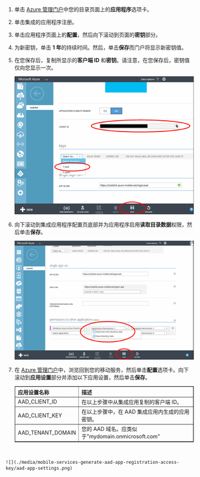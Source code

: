 1. 单击 [Azure 管理门户](https://manage.windowsazure.cn/)中您的目录页面上的**应用程序**选项卡。
  
2. 单击集成的应用程序注册。

3. 单击应用程序页面上的**配置**，然后向下滚动到页面的**密钥**部分。 
4. 为新密钥，单击 **1 年**的持续时间。然后，单击**保存**而门户将显示新密钥值。
5. 在您保存后，复制所显示的**客户端 ID** 和**密钥**。请注意，在您保存后，密钥值仅向您显示一次。 

    ![](./media/mobile-services-generate-aad-app-registration-access-key/client-id-and-key.png)

6. 向下滚动到集成应用程序配置页底部并为应用程序启用**读取目录数据**权限，然后单击**保存**。

    ![](./media/mobile-services-generate-aad-app-registration-access-key/app-perms.png)


7. 在 [Azure 管理门户](https://manage.windowsazure.cn/)中，浏览回到您的移动服务，然后单击**配置**选项卡。向下滚动到**应用设置**部分并添加以下应用设置，然后单击**保存**。 

    <table border="1">
    <tr>
    <th>应用设置名称</th><th>描述</th>
    </tr>
    <tr>
    <td>AAD_CLIENT_ID</td><td>在以上步骤中从集成应用复制的客户端 ID。</td>
    </tr>
    <tr>
    <td>AAD_CLIENT_KEY</td><td>在以上步骤中，在 AAD 集成应用内生成的应用密钥。</td>
    </tr>
    <tr>
    <td>AAD_TENANT_DOMAIN</td><td>您的 AAD 域名。应类似于"mydomain.onmicrosoft.com"</td>
    </tr>
    </table><br/>
<tags ms.service=""
    ms.date=""
    wacn.date=""
    />

 
    ![](./media/mobile-services-generate-aad-app-registration-access-key/aad-app-settings.png)
  
